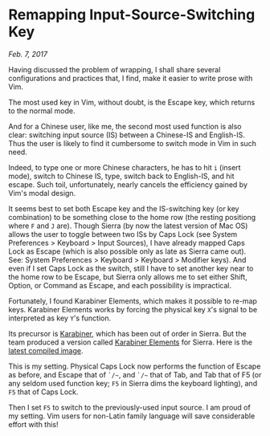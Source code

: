 # Remapping Input-Source-Switching Key
*Feb. 7, 2017*

Having discussed the problem of wrapping, I shall share several configurations and practices that, I find, make it easier to write prose with Vim.

The most used key in Vim, without doubt, is the Escape key, which returns to the normal mode.

And for a Chinese user, like me, the second most used function is also clear: switching input source (IS) between a Chinese-IS and English-IS. Thus the user is likely to find it cumbersome to switch mode in Vim in such need.

Indeed, to type one or more Chinese characters, he has to hit `i` (insert mode), switch to Chinese IS, type, switch back to English-IS, and hit escape. Such toil, unfortunately, nearly cancels the efficiency gained by Vim's modal design.

It seems best to set both Escape key and the IS-switching key (or key combination) to be something close to the home row (the resting positiong where `F` and `J` are). Though Sierra (by now the latest version of Mac OS) allows the user to toggle between two ISs by Caps Lock (see System Preferences > Keyboard > Input Sources), I have already mapped Caps Lock as Escape (which is also possible only as late as Sierra came out). See: System Preferences > Keyboard > Keyboard > Modifier keys). And even if I set Caps Lock as the switch, still I have to set another key near to the home row to be Escape, but Sierra only allows me to set either Shift, Option, or Command as Escape, and each possibility is impractical.

Fortunately, I found Karabiner Elements, which makes it possible to re-map keys. Karabiner Elements works by forcing the physical key `X`'s signal to be interpreted as key `Y`'s function. 

Its precursor is [Karabiner](https://pqrs.org/osx/karabiner/index.html.en), which has been out of order in Sierra. But the team produced a version called [Karabiner Elements](https://github.com/tekezo/Karabiner-Elements) for Sierra. Here is the [latest compiled image](https://pqrs.org/latest/karabiner-elements-latest.dmg). 

This is my setting. Physical Caps Lock now performs the function of Escape as before, and Escape that of `` `/~ ``, and `` `/~ `` that of Tab, and Tab that of F5 (or any seldom used function key; `F5` in Sierra dims the keyboard lighting), and `F5` that of Caps Lock.

Then I set `F5` to switch to the previously-used input source. I am proud of my setting. Vim users for non-Latin family language will save considerable effort with this!
